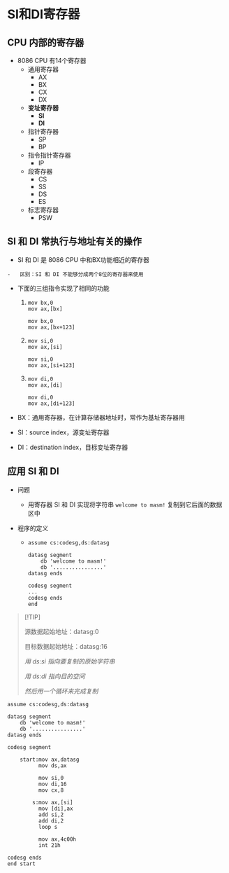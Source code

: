 # SI和DI寄存器



## CPU 内部的寄存器



-   8086 CPU 有14个寄存器
    -   通用寄存器
        -   AX
        -   BX
        -   CX
        -   DX
    -   **变址寄存器**
        -   **SI**
        -   **DI**
    -   指针寄存器
        -   SP
        -   BP
    -   指令指针寄存器
        -   IP
    -   段寄存器
        -   CS
        -   SS
        -   DS
        -   ES
    -   标志寄存器
        -   PSW





## SI 和 DI 常执行与地址有关的操作



-    SI 和 DI 是 8086 CPU 中和BX功能相近的寄存器

    -   区别：SI 和 DI 不能够分成两个8位的寄存器来使用

-   下面的三组指令实现了相同的功能

    1.  ```assembly
        mov bx,0
        mov ax,[bx]
        ```

        ```assembly
        mov bx,0
        mov ax,[bx+123]
        ```

        

    2.  ```assembly
        mov si,0
        mov ax,[si]
        ```

        ```assembly
        mov si,0
        mov ax,[si+123]
        ```

        

    3.  ```assembly
        mov di,0
        mov ax,[di]
        ```

        ```assembly
        mov di,0
        mov ax,[di+123]
        ```



-   BX：通用寄存器，在计算存储器地址时，常作为基址寄存器用
-   SI：source index，源变址寄存器
-   DI：destination index，目标变址寄存器



## 应用 SI 和 DI



-   问题

    -   用寄存器 SI 和 DI 实现将字符串 `welcome to masm!` 复制到它后面的数据区中

-   程序的定义

    -   ```assembly
        assume cs:codesg,ds:datasg
        
        datasg segment
            db 'welcome to masm!'
            db '................'
        datasg ends
        
        codesg segment
        ...
        codesg ends
        end
        ```



>   [!TIP]
>
>   源数据起始地址：datasg:0
>
>   目标数据起始地址：datasg:16
>
>   
>
>   *用 ds:si 指向要复制的原始字符串*
>
>   *用 ds:di 指向目的空间*
>
>   *然后用一个循环来完成复制*





```assembly
assume cs:codesg,ds:datasg

datasg segment
    db 'welcome to masm!'
    db '................'
datasg ends

codesg segment

    start:mov ax,datasg
          mov ds,ax
          
          mov si,0
          mov di,16
          mov cx,8
          
        s:mov ax,[si]
          mov [di],ax
          add si,2
          add di,2
          loop s
          
          mov ax,4c00h
          int 21h
           
codesg ends
end start
```



